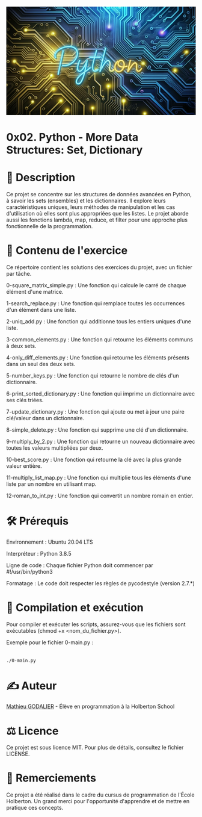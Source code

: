 <p align="center">
<img src=https://github.com/Mathieu7483/Aiko78-Photgraphy/blob/main/img/python%20n%C3%A9eon%20carte%20%C3%A9l%C3%A9ctronique.png>
</p>


# 0x02. Python - More Data Structures: Set, Dictionary

# 📝 Description

Ce projet se concentre sur les structures de données avancées en Python, à savoir les sets (ensembles) et les dictionnaires. Il explore leurs caractéristiques uniques, leurs méthodes de manipulation et les cas d'utilisation où elles sont plus appropriées que les listes. Le projet aborde aussi les fonctions lambda, map, reduce, et filter pour une approche plus fonctionnelle de la programmation.

# 📂 Contenu de l'exercice

Ce répertoire contient les solutions des exercices du projet, avec un fichier par tâche.

0-square_matrix_simple.py : Une fonction qui calcule le carré de chaque élément d'une matrice.

1-search_replace.py : Une fonction qui remplace toutes les occurrences d'un élément dans une liste.

2-uniq_add.py : Une fonction qui additionne tous les entiers uniques d'une liste.

3-common_elements.py : Une fonction qui retourne les éléments communs à deux sets.

4-only_diff_elements.py : Une fonction qui retourne les éléments présents dans un seul des deux sets.

5-number_keys.py : Une fonction qui retourne le nombre de clés d'un dictionnaire.

6-print_sorted_dictionary.py : Une fonction qui imprime un dictionnaire avec ses clés triées.

7-update_dictionary.py : Une fonction qui ajoute ou met à jour une paire clé/valeur dans un dictionnaire.

8-simple_delete.py : Une fonction qui supprime une clé d'un dictionnaire.

9-multiply_by_2.py : Une fonction qui retourne un nouveau dictionnaire avec toutes les valeurs multipliées par deux.

10-best_score.py : Une fonction qui retourne la clé avec la plus grande valeur entière.

11-multiply_list_map.py : Une fonction qui multiplie tous les éléments d'une liste par un nombre en utilisant map.

12-roman_to_int.py : Une fonction qui convertit un nombre romain en entier.

# 🛠️ Prérequis

Environnement : Ubuntu 20.04 LTS

Interpréteur : Python 3.8.5

Ligne de code : Chaque fichier Python doit commencer par #!/usr/bin/python3

Formatage : Le code doit respecter les règles de pycodestyle (version 2.7.*)

# 🚀 Compilation et exécution

Pour compiler et exécuter les scripts, assurez-vous que les fichiers sont exécutables (chmod +x <nom_du_fichier.py>).

Exemple pour le fichier 0-main.py :

```Bash

./0-main.py
```

# ✍️ Auteur
[Mathieu GODALIER](https://github.com/Mathieu7483) - Élève en programmation à la Holberton School

# ⚖️ Licence

Ce projet est sous licence MIT. Pour plus de détails, consultez le fichier LICENSE.

# 🙏 Remerciements

Ce projet a été réalisé dans le cadre du cursus de programmation de l'École Holberton. Un grand merci pour l'opportunité d'apprendre et de mettre en pratique ces concepts.
